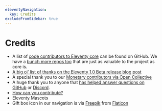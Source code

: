 ```yaml
---
eleventyNavigation:
  key: Credits
excludeFromSidebar: true
---
```


# Credits

- A list of [code contributors to Eleventy core](https://github.com/11ty/eleventy/graphs/contributors) can be found on GitHub. We have a [bunch more repos too](https://github.com/11ty) that are just as valuable to the project as core is.
- [A big ol’ list of thanks on the Eleventy 1.0 Beta release blog post](/blog/eleventy-v1-beta/#a-big-list-of-thanks)
- A special thank you to our [Monetary contributors via Open Collective](/docs/supporters/)
- A huge thank you to anyone that [has helped answer questions on GitHub](https://github.com/11ty/eleventy/issues) or [Discord](/blog/discord/).
- [How can you contribute?](/docs/how-to-support/)
- [Eleventy Mascots](/mascot/)
- Gift box icon in our navigation is via <a href="http://www.freepik.com/">Freepik</a> from <a href="https://www.flaticon.com/">Flaticon</a>
